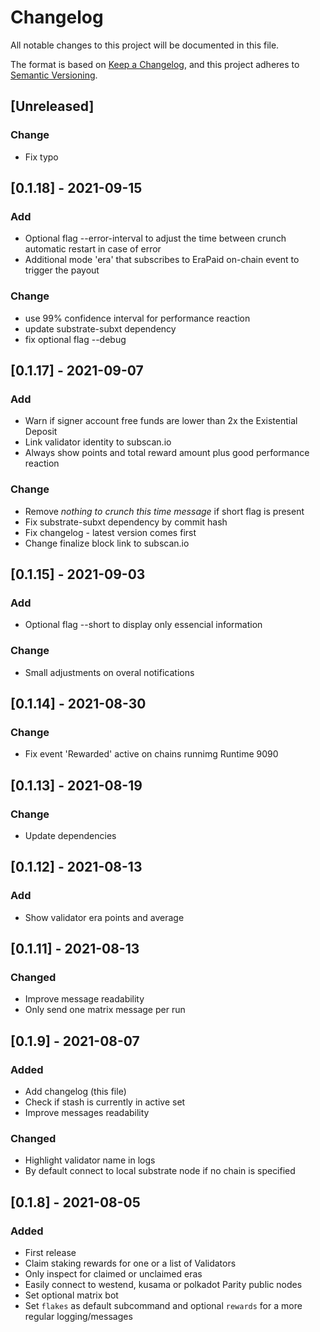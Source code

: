 # Changelog

All notable changes to this project will be documented in this file.

The format is based on [Keep a Changelog](https://keepachangelog.com/en/1.0.0/),
and this project adheres to [Semantic Versioning](https://semver.org/spec/v2.0.0.html).

## [Unreleased]

### Change

- Fix typo

## [0.1.18] - 2021-09-15

### Add

- Optional flag --error-interval to adjust the time between crunch automatic restart in case of error
- Additional mode 'era' that subscribes to EraPaid on-chain event to trigger the payout

### Change

- use 99% confidence interval for performance reaction
- update substrate-subxt dependency
- fix optional flag --debug

## [0.1.17] - 2021-09-07

### Add

- Warn if signer account free funds are lower than 2x the Existential Deposit
- Link validator identity to subscan.io
- Always show points and total reward amount plus good performance reaction

### Change

- Remove *nothing to crunch this time message* if short flag is present
- Fix substrate-subxt dependency by commit hash
- Fix changelog - latest version comes first
- Change finalize block link to subscan.io

## [0.1.15] - 2021-09-03

### Add

- Optional flag --short to display only essencial information

### Change

- Small adjustments on overal notifications

## [0.1.14] - 2021-08-30

### Change

- Fix event 'Rewarded' active on chains runnimg Runtime 9090

## [0.1.13] - 2021-08-19

### Change

- Update dependencies

## [0.1.12] - 2021-08-13

### Add

- Show validator era points and average

## [0.1.11] - 2021-08-13

### Changed

- Improve message readability
- Only send one matrix message per run

## [0.1.9] - 2021-08-07

### Added

- Add changelog (this file)
- Check if stash is currently in active set
- Improve messages readability

### Changed

- Highlight validator name in logs
- By default connect to local substrate node if no chain is specified

## [0.1.8] - 2021-08-05

### Added

- First release
- Claim staking rewards for one or a list of Validators
- Only inspect for claimed or unclaimed eras
- Easily connect to westend, kusama or polkadot Parity public nodes
- Set optional matrix bot
- Set `flakes` as default subcommand and optional `rewards` for a more regular logging/messages
